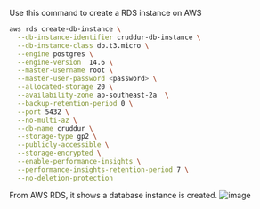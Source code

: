 Use this command to create a RDS instance on AWS

```sh
aws rds create-db-instance \
  --db-instance-identifier cruddur-db-instance \
  --db-instance-class db.t3.micro \
  --engine postgres \
  --engine-version  14.6 \
  --master-username root \
  --master-user-password <password> \
  --allocated-storage 20 \
  --availability-zone ap-southeast-2a  \
  --backup-retention-period 0 \
  --port 5432 \
  --no-multi-az \
  --db-name cruddur \
  --storage-type gp2 \
  --publicly-accessible \
  --storage-encrypted \
  --enable-performance-insights \
  --performance-insights-retention-period 7 \
  --no-deletion-protection
  ```

From AWS RDS, it shows a database instance is created.
![image](https://user-images.githubusercontent.com/71969513/229674360-11299c6f-149d-4ac7-aacb-1b8e6365a7db.png)
